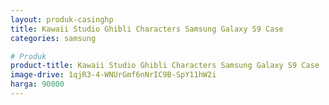 ```yaml
---
layout: produk-casinghp
title: Kawaii Studio Ghibli Characters Samsung Galaxy S9 Case
categories: samsung

# Produk
product-title: Kawaii Studio Ghibli Characters Samsung Galaxy S9 Case
image-drive: 1qjR3-4-WNUrGmf6nNrIC9B-SpY11hW2i
harga: 90000
---
```

